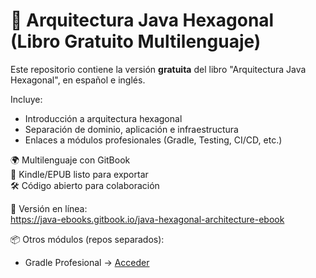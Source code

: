 # 📘 Arquitectura Java Hexagonal (Libro Gratuito Multilenguaje)

Este repositorio contiene la versión **gratuita** del libro "Arquitectura Java Hexagonal", en español e inglés.

Incluye:
- Introducción a arquitectura hexagonal
- Separación de dominio, aplicación e infraestructura
- Enlaces a módulos profesionales (Gradle, Testing, CI/CD, etc.)

🌍 Multilenguaje con GitBook  
📗 Kindle/EPUB listo para exportar  
🛠 Código abierto para colaboración

📘 Versión en línea:  
https://java-ebooks.gitbook.io/java-hexagonal-architecture-ebook

📦 Otros módulos (repos separados):
- Gradle Profesional → [Acceder](https://java-ebooks.gitbook.io/gradle-profesional)

